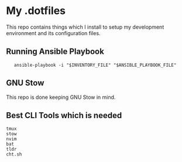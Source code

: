 # My .dotfiles

This repo contains things which I install to setup my development environment and its configuration files.

## Running Ansible Playbook

```
   ansible-playbook -i "$INVENTORY_FILE" "$ANSIBLE_PLAYBOOK_FILE"
```

## GNU Stow 
This repo is done keeping GNU Stow in mind.

## Best CLI Tools which is needed

```
tmux
stow
nvim
bat
tldr
cht.sh
```
